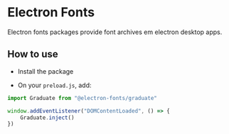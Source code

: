 # Electron Fonts

Electron fonts packages provide font archives em electron desktop apps.

## How to use

* Install the package

* On your `preload.js`, add:

```ts
import Graduate from "@electron-fonts/graduate"

window.addEventListener("DOMContentLoaded", () => {
    Graduate.inject()
})
```